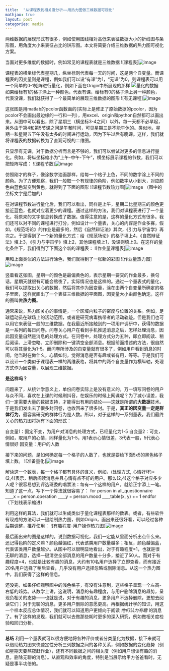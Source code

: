 ```yaml
---
title:  "从课程表到相关度分析——用热力图做三维数据可视化"
mathjax: true
layout: post
categories: media
---
```


两维数据的展现形式有很多，例如使用图线相对高低来表征数据大小的折线图与条形图，用角度大小来表征占比的饼形图。本文将简要介绍三维数据的热力图可视化方案。


当面对更多维度的数据时，例如常见的课程表就是三维数据
![课程表]![image](https://user-images.githubusercontent.com/31767235/202094750-7ee9522d-a7cb-472e-a2d2-bdff9917dbc9.png?imageMogr2/auto-orient/strip%7CimageView2/2/w/840)

课程表的横坐标代表星期几，纵坐标则代表每一天的时间，这是两个自变量。而课程表的因变量则是课程，例如我们可以设“有课”为1，“无课”为0，则课程表可以用一个简单的0-1矩阵进行量化，例如下面在Origin中所展现的那样
![量化的数据](https://upload-images.jianshu.io/upload_images/17607408-7dc868be3215eb96.jpg?imageMogr2/auto-orient/strip%7CimageView2/2/w/1240)
如果给标有1的格子涂上一种颜色，代表有课，给标有0的格子涂上另一种颜色，代表没课，我们就获得了一个最简单的展现三维数据的图形
![有无课程]![image](https://user-images.githubusercontent.com/31767235/202094799-6bf95d92-9541-4c83-860e-c50db2def344.png)

这张图是用matlab的pcolor函数画的(实际上是修正了原始数据的pcolor，因为pcolor不会画出最边缘的一行和一列），用excel、origin和python自然都可以画出来。从图中可以看出，除了星期三（横坐标3-4之间）以外，每一天都不必早起，另外由于第4和第5节课之间是午餐时间，可见星期三是不能午休的。类似地，星期一和星期五下午没有太多的时间进行运动，因为下午过后有晚课。这样，我们就将课程表的数据转换为了直观可视的二维图。

只显示有无课，对于数据分析而言是不够的，我们可以尝试对更多的信息进行量化。例如，将纵坐标缩小为“上午-中午-下午”，横坐标展示课程的节数，我们可以把矩阵写成：
![课程节数]![image](https://user-images.githubusercontent.com/31767235/202094945-bd38d0ce-12e8-4431-8aff-12c63156ed66.png)

仿照刚才的样子，像涂数字油画那样，给每一个格子上色，不同的数字涂上不同的颜色。为了方便观察，我们一般取一个有规律的色阶，例如数字从小到大，对应颜色由蓝色渐变到黄色，就得到了下面的图形
![课程节数热力图]![image](https://user-images.githubusercontent.com/31767235/202095033-48e143f9-ee7a-4115-965b-4a566cfb5fda.png)
（图中的坐标文字是后加的）

在对课程节数进行量化后，我们可以看出，同样是上午，星期二比星期三的颜色更接近蓝色，也就对应着更少的课程。通过这样的方法，我们对课程表进行了一个量化，将原来的文字信息转换成了数据。值得注意的是，这样的量化方式有很多。我们还可以对不同的课程进行打分，例如设计一个量表，关心的内容是作业多寡，假如，《规范场论》的作业是最多的，然后《自然辩证法》其次，《引力与宇宙学》再次之。于是得到了一个新的量化方式：给《规范场论》的格子填上4，《自然辩证法》填上3，《引力与宇宙学》填上2，其他课程填上1，没课则填上0。在这样的量化条件下，我们得到了下面这个新的课程表：
![作业量课程表]![image](https://user-images.githubusercontent.com/31767235/202095067-27d44d41-fd30-4f22-bd3c-5d67b26aa7e2.png)

用和上面类似的方法进行涂色，我们就得到了一张新的彩图
![作业量热力图]![image](https://user-images.githubusercontent.com/31767235/202095080-64b06077-8a11-4071-b893-5b6a224d6168.png)

竖着看这张图，星期一的颜色是最偏黄色的，表示星期一要交的作业最多，换句话，星期天就很有可能会熬夜了。实际情况也是这样的。通过一个量表式的量化，我们可以提取出关心的数据，然后将其作为因变量，涂在由两个自变量所确定的格子里面，这样就画出了一个表征三维数据的平面图，因变量大小由颜色确定。这样的图叫做**热力图**。

通常来说，热力图关心的事情是，一个区域内粒子的密度与位置的关系。例如，足球运动员在球场上的活动范围，或者是研究病毒携带者的活动轨迹。但是我们也可以用它来表征一般的三维数据。在我最近所接触到的一项用户调研中，获得的数据是一系列的每日问卷。问卷关心用户在看到手机推送消息之后，怎样处理消息，因此因变量自然是消息的处理方式。在问卷中，处理方式分为五种，即立即阅读、稍后阅读、上滑忽略、立即删除和一键清空全部消息。根据前面描述的方法，很自然可以将其量化为1-5。而问卷所涉及的自变量就有很多了，例如用户看到消息的时间，他当时在做什么，心情如何，觉得消息是否有趣或者有用，等等。于是我们可以设计一个类似于课程表一样的两维表格，将其中的两个自变量作为横纵轴，处理方式作为因变量，以展现三维数据。

**是这样吗？**

问题来了，从统计学意义上，单份问卷实际上是没有意义的，万一填写问卷的用户与众不同，喜欢在上课的时候刷抖音，在娱乐的时候上网课呢？为了减小误差，我们一定需要大量的数据支持，才能得出有用的结论——这就是所谓的**大数据**技术。于是我们发出去了很多封问卷，也收回来了很多封。于是，**真正的因变量一定是群体行为**，最容易研究的群体行为是人数。所以，对于这样的一系列量表，我们最终关心的热力图将拥有下面的形式：

自变量1：固定不变，为用户对消息的处理方式，已经量化为1-5
自变量2：可变，例如，取用户的心情，同样量化为1-5，用1表示心情很差，3代表一般，5代表心情很好
因变量：用户的人数

接下来的问题，是如何确定每一个格子的人数了，也就是要给下面5x5的黑色格子填上数。
![准备量化]![image](https://user-images.githubusercontent.com/31767235/202095126-4f0bc6f0-6206-4dc1-aa65-80df5779b95b.png)

解读这一个数表，每一个格子都有具体的含义，例如，(处理方式, 心情好坏)=(2,4)表示，稍后阅读消息并且心情有点不好的用户。那么(2,4)这个格子对应多少人呢？很容易想到评选班委的唱票法：每有一个这样的用户，就给正字添上一笔。
知道了这一点，写下一个算法就很容易了：
for person in all_questionnaire
____x = person.operation
____y = person.mood
____table(x, y) += 1
endfor
（下划线表示缩进）

利用这样的算法，我们就可以生成类似于量化课程表那样的数表。或者，有些软件有现成的方法可以一键绘制热力图，例如Origin，画出来还很好看，可以经过各种后期调整，推荐使用：
![有趣程度-用户操作热力图]![image](https://user-images.githubusercontent.com/31767235/202095168-d0e008dc-97bb-4ff9-bbce-6824fa1c8057.png)

最后画出来的图是这样的。说到数据可视化，我们一定能从里面分析出点什么来。还记得色阶的定义嘛？颜色越偏红，代表该类用户数量越多；相反，颜色越偏蓝，代表该类用户数量越少。从图中可以很明显地看出，对于有趣程度=1，也就是很无聊的消息，选择一键清空全部消息的用户数量十分多，接近了50人。而对于有趣程度=4，也就是比较有趣的消息，大约有10名用户选择了立即查看，而有接近20名用户选择了稍后查看，几乎没有用户选择忽略或删除消息。从这一个热力图中，我们获得了这样的信息。

还没完，如果仔细观察图中的浅色格子，有没有注意到，这些格子呈现一个左高-右低的趋势。从数学上讲，这说明，消息的有趣程度，与用户删除消息的趋势，呈现负相关的态势——也就是说，对于有趣的消息，更多用户不选择删除，更想去阅读它们；对于无聊的消息，更多用户删除的意愿更高。再根据统计学的知识，用这一个样本反应总体情况，我们就可以知道用户更倾向于阅读 *他们认为有趣* 的消息了。有了这样的发现，我们就可以去做那些耗时更多的深入研究，例如做相关度检验和回归分析。

****
**总结**  利用一个量表就可以很方便地将各种评价或者分类量化为数据，接下来就可以借助热力图来快速定性分析三列数据之间的各种关系，例如数据的变化趋势（例如星期天要熬夜赶作业），还有不同数据之间的相关度（例如用户想读有趣的消息，删除无聊的消息）。从直观和效率的角度，特别是当展示给甲方爸爸看时，无疑是事半功倍的。
